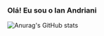 ### Olá! Eu sou o Ian Andriani 


![Anurag's GitHub stats](https://github-readme-stats.vercel.app/api?username=anuraghazra&show_icons=true&theme=radical)
